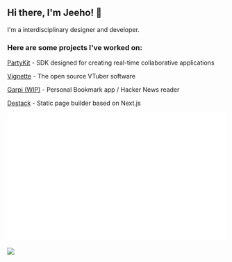  
## Hi there, I'm Jeeho! 👋
I'm a interdisciplinary designer and developer. 


### Here are some projects I've worked on:
[PartyKit](https://github.com/partykit/partykit) - SDK designed for creating real-time collaborative applications

[Vignette](https://vignetteapp.org) - The open source VTuber software

[Garpi (WIP)](https://garpi.vercel.app) - Personal Bookmark app / Hacker News reader

[Destack](https://github.com/liveduo/destack) - Static page builder based on Next.js
 
![My GitHub stats](https://github.com/JcdeA/stats/blob/master/generated/overview.svg)



![](https://komarev.com/ghpvc/?username=JcdeA&color=2188ff)
